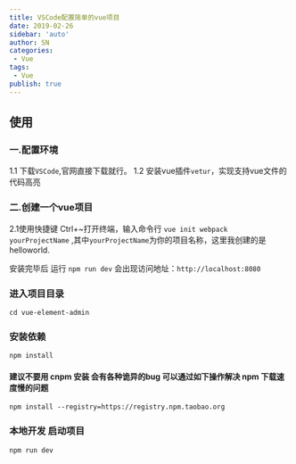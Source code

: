 ```yaml
---
title: VSCode配置简单的vue项目
date: 2019-02-26
sidebar: 'auto'
author: SN
categories: 
 - Vue
tags:
 - Vue
publish: true
---
```


## 使用

### 一.配置环境

1.1 下载`VSCode`,官网直接下载就行。
1.2 安装vue插件`vetur`，实现支持vue文件的代码高亮



### 二.创建一个vue项目


2.1使用快捷键 Ctrl+~打开终端，输入命令行 `vue init webpack yourProjectName` ,其中`yourProjectName`为你的项目名称，这里我创建的是helloworld.


安装完毕后 运行 `npm run dev` 会出现访问地址：`http://localhost:8080 `



### 进入项目目录

`cd vue-element-admin`



### 安装依赖

`npm install`



#### 建议不要用 cnpm 安装 会有各种诡异的bug 可以通过如下操作解决 npm 下载速度慢的问题

`npm install --registry=https://registry.npm.taobao.org`



### 本地开发 启动项目

`npm run dev`